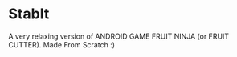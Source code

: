 # StabIt

A very relaxing version of ANDROID GAME FRUIT NINJA (or FRUIT CUTTER). Made From Scratch :)
